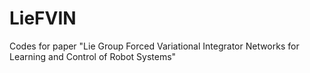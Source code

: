 # LieFVIN
Codes for paper "Lie Group Forced Variational Integrator Networks for Learning and Control of Robot Systems"
